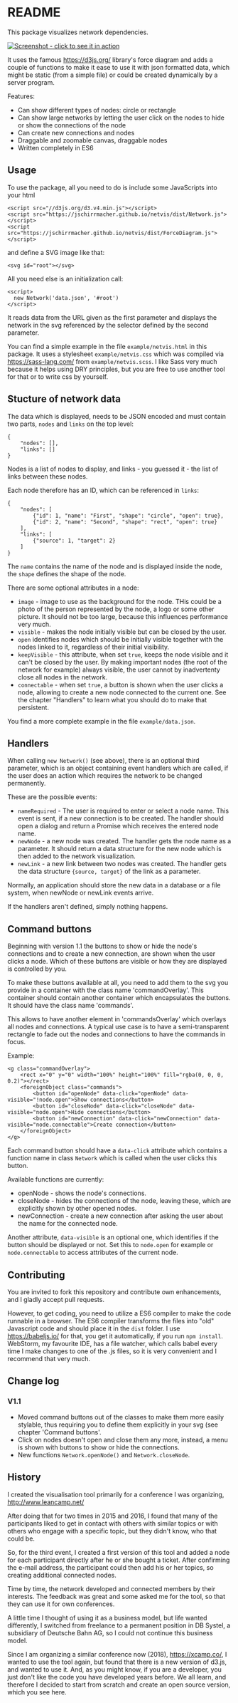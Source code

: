 # README

This package visualizes network dependencies.

[![Screenshot - click to see it in action](https://jschirrmacher.github.io/netvis/example/netvis.png)](https://jschirrmacher.github.io/netvis/example/netvis.html)

It uses the famous https://d3js.org/ library's force diagram and adds a couple of
functions to make it ease to use it with json formatted data, which might be
static (from a simple file) or could be created dynamically by a server program.

Features:

- Can show different types of nodes: circle or rectangle
- Can show large networks by letting the user click on the nodes to hide or show the connections of the node
- Can create new connections and nodes
- Draggable and zoomable canvas, draggable nodes
- Written completely in ES6

## Usage

To use the package, all you need to do is include some JavaScripts into your html

    <script src="//d3js.org/d3.v4.min.js"></script>
    <script src="https://jschirrmacher.github.io/netvis/dist/Network.js"></script>
    <script src="https://jschirrmacher.github.io/netvis/dist/ForceDiagram.js"></script>

and define a SVG image like that:

    <svg id="root"></svg>

All you need else is an initialization call:

    <script>
      new Network('data.json', '#root')
    </script>

It reads data from the URL given as the first parameter and displays the network
in the svg referenced by the selector defined by the second parameter.

You can find a simple example in the file `example/netvis.html` in this package. It uses a
stylesheet `example/netvis.css` which was compiled via https://sass-lang.com/ from `example/netvis.scss`.
I like Sass very much because it helps using DRY principles, but you are free to use
another tool for that or to write css by yourself.

## Stucture of network data

The data which is displayed, needs to be JSON encoded and must contain two parts,
`nodes` and `links` on the top level:

    {
        "nodes": [],
        "links": []
    }

Nodes is a list of nodes to display, and links - you guessed it - the list of links
between these nodes.

Each node therefore has an ID, which can be referenced in `links`:

    {
        "nodes": [
            {"id": 1, "name": "First", "shape": "circle", "open": true},
            {"id": 2, "name": "Second", "shape": "rect", "open": true}
        ],
        "links": [
            {"source": 1, "target": 2}
        ]
    }

The `name` contains the name of the node and is displayed inside the node,
the `shape` defines the shape of the node.

There are some optional attributes in a node:

- `image` - image to use as the background for the node. THis could be a photo
  of the person represented by the node, a logo or some other picture.
  It should not be too large, because this influences performance very much.
- `visible` - makes the node initially visible but can be closed by the
  user.
- `open` identifies nodes which should be initially visible together with
  the nodes linked to it, regardless of their initial visibility.
- `keepVisible` - this attribute, when set `true`, keeps the node visible
  and it can't be closed by the user. By making important nodes (the root
  of the network for example) always visible, the user cannot by
  inadvertenty close all nodes in the network.
- `connectable` - when set `true`, a button is shown when the user clicks
  a node, allowing to create a new node connected to the current one. See the
  chapter "Handlers" to learn what you should do to make that persistent.

You find a more complete example in the file `example/data.json`.

## Handlers

When calling `new Network()` (see above), there is an optional third parameter,
which is an object containing event handlers which are called, if the user
does an action which requires the network to be changed permanently.

These are the possible events:

- `nameRequired` - The user is required to enter or select a node name. This
  event is sent, if a new connection is to be created. The handler should
  open a dialog and return a Promise which receives the entered node name.
- `newNode` - a new node was created. The handler gets the node name as a
  parameter. It should return a data structure for the new node which is then
  added to the network visualization.
- `newLink` - a new link between two nodes was created. The handler
  gets the data structure `{source, target}` of the link as a parameter.

Normally, an application should store the new data in a database or a file
system, when newNode or newLink events arrive.

If the handlers aren't defined, simply nothing happens.

## Command buttons

Beginning with version 1.1 the buttons to show or hide the node's connections
and to create a new connection, are shown when the user clicks a node. Which
of these buttons are visible or how they are displayed is controlled by you.

To make these buttons available at all, you need to add them to the svg you
provide in a container with the class name 'commandOverlay'. This container
should contain another container which encapsulates the buttons. It should
have the class name 'commands'.

This allows to have another element in 'commandsOverlay' which overlays all
nodes and connections. A typical use case is to have a semi-transparent
rectangle to fade out the nodes and connections to have the commands in focus.

Example:

    <g class="commandOverlay">
        <rect x="0" y="0" width="100%" height="100%" fill="rgba(0, 0, 0, 0.2)"></rect>
        <foreignObject class="commands">
            <button id="openNode" data-click="openNode" data-visible="!node.open">Show connections</button>
            <button id="closeNode" data-click="closeNode" data-visible="node.open">Hide connections</button>
            <button id="newConnection" data-click="newConnection" data-visible="node.connectable">Create connection</button>
        </foreignObject>
    </g>

Each command button should have a `data-click` attribute which contains a
function name in class `Network` which is called when the user clicks this
button.

Available functions are currently:

- openNode - shows the node's connections.
- closeNode - hides the connections of the node, leaving these, which are
  explicitly shown by other opened nodes.
- newConnection - create a new connection after asking the user about the name
  for the connected node.

Another attribute, `data-visible` is an optional one, which identifies
if the button should be displayed or not. Set this to `node.open` for example
or `node.connectable` to access attributes of the current node.

## Contributing

You are invited to fork this repository and contribute own enhancements,
and I gladly accept pull requests.

However, to get coding, you need to utilize a ES6 compiler to make the
code runnable in a browser. The ES6 compiler transforms the files into
"old" Javascript code and should place it in the `dist` folder.
I use https://babeljs.io/ for that, you get it automatically, if you run
`npm install`. WebStorm, my favourite IDE, has a file watcher, which
calls babel every time I make changes to one of the .js files, so it is
very convenient and I recommend that very much.

## Change log

### V1.1
- Moved command buttons out of the classes to make them more easily stylable,
  thus requiring you to define them explicitly in your svg (see chapter
  'Command buttons'.
- Click on nodes doesn't open and close them any more, instead, a menu is
  shown with buttons to show or hide the connections.
- New functions `Network.openNode()` and `Network.closeNode`.

## History

I created the visualisation tool primarily for a conference I was organizing,
http://www.leancamp.net/

After doing that for two times in 2015 and 2016, I found that many of the
participants liked to get in contact with others with similar topics or
with others who engage with a specific topic, but they didn't know, who
that could be.

So, for the third event, I created a first version of this tool and added
a node for each participant directly after he or she bought a ticket.
After confirming the e-mail address, the participant could then add his
or her topics, so creating additional connected nodes.

Time by time, the network developed and connected members by their interests.
The feedback was great and some asked me for the tool, so that they can
use it for own conferences.

A little time I thought of using it as a business model, but life wanted
differently, I switched from freelance to a permanent position in DB Systel,
a subsidiary of Deutsche Bahn AG, so I could not continue this business model.

Since I am organizing a similar conference now (2018), https://xcamp.co/, I
wanted to use the tool again, but found that there is a new version of
d3.js, and wanted to use it. And, as you might know, if you are a developer,
you just don't like the code you have developed years before. We all learn,
and therefore I decided to start from scratch and create an open source
version, which you see here.

